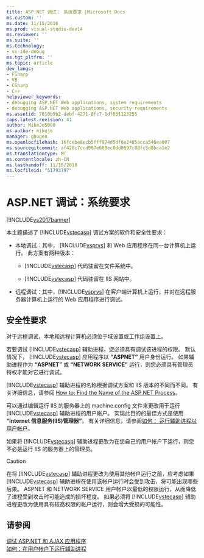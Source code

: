 ```yaml
---
title: ASP.NET 调试： 系统要求 |Microsoft Docs
ms.custom: ''
ms.date: 11/15/2016
ms.prod: visual-studio-dev14
ms.reviewer: ''
ms.suite: ''
ms.technology:
- vs-ide-debug
ms.tgt_pltfrm: ''
ms.topic: article
dev_langs:
- FSharp
- VB
- CSharp
- C++
helpviewer_keywords:
- debugging ASP.NET Web applications, system requirements
- debugging ASP.NET Web applications, security requirements
ms.assetid: 7810b9b2-debf-4271-8fc7-1df031123255
caps.latest.revision: 41
author: MikeJo5000
ms.author: mikejo
manager: ghogen
ms.openlocfilehash: 16fcebe8ecb5fff974d5df6e2405acca546ea007
ms.sourcegitcommit: af428c7ccd007e668ec0dd8697c88fc5d8bca1e2
ms.translationtype: MT
ms.contentlocale: zh-CN
ms.lasthandoff: 11/16/2018
ms.locfileid: "51793797"
---
```

# <a name="aspnet-debugging-system-requirements"></a>ASP.NET 调试：系统要求
[!INCLUDE[vs2017banner](../includes/vs2017banner.md)]

本主题描述了 [!INCLUDE[vstecasp](../includes/vstecasp-md.md)] 调试方案的软件和安全性要求：  
  
-   本地调试：其中， [!INCLUDE[vsprvs](../includes/vsprvs-md.md)] 和 Web 应用程序在同一台计算机上运行。 此方案有两种版本：  
  
    -   [!INCLUDE[vstecasp](../includes/vstecasp-md.md)] 代码驻留在文件系统中。  
  
    -   [!INCLUDE[vstecasp](../includes/vstecasp-md.md)] 代码驻留在 IIS 网站中。  
  
-   远程调试：其中，[!INCLUDE[vsprvs](../includes/vsprvs-md.md)] 在客户端计算机上运行，并对在远程服务器计算机上运行的 Web 应用程序进行调试。  
  
## <a name="security-requirements"></a>安全性要求  
 对于远程调试，本地和远程计算机必须位于域设置或工作组设置上。  
  
 若要调试 [!INCLUDE[vstecasp](../includes/vstecasp-md.md)] 辅助进程，您必须具有调试该进程的权限。 默认情况下， [!INCLUDE[vstecasp](../includes/vstecasp-md.md)] 应用程序以 **“ASPNET”** 用户身份运行。 如果辅助进程作为 **“ASPNET”** 或 **“NETWORK SERVICE”** 运行，则您必须具有管理员特权才能对它进行调试。  
  
 [!INCLUDE[vstecasp](../includes/vstecasp-md.md)] 辅助进程的名称根据调试方案和 IIS 版本的不同而不同。 有关详细信息，请参阅 [How to: Find the Name of the ASP.NET Process](../debugger/how-to-find-the-name-of-the-aspnet-process.md)。  
  
 可以通过编辑运行 IIS 的服务器上的 machine.config 文件来更改用于运行 [!INCLUDE[vstecasp](../includes/vstecasp-md.md)] 辅助进程的用户帐户。 实现此目的的最佳方式是使用 **“Internet 信息服务(IIS)管理器”**。 有关详细信息，请参阅[如何： 运行辅助进程以用户帐户](../debugger/how-to-run-the-worker-process-under-a-user-account.md)。  
  
 如果将 [!INCLUDE[vstecasp](../includes/vstecasp-md.md)] 辅助进程更改为在您自己的用户帐户下运行，则您不必是运行 IIS 的服务器上的管理员。  
  
> [!CAUTION]
>  在将 [!INCLUDE[vstecasp](../includes/vstecasp-md.md)] 辅助进程更改为使用其他帐户运行之前，应考虑如果 [!INCLUDE[vstecasp](../includes/vstecasp-md.md)] 辅助进程在使用该帐户运行时会受到攻击，将可能出现哪些后果。 ASPNET 和 NETWORK SERVICE 用户帐户以最低的权限运行，从而降低了进程受到攻击时可能造成的损坏程度。 如果必须将 [!INCLUDE[vstecasp](../includes/vstecasp-md.md)] 辅助进程更改为使用具有较高权限的帐户运行，则会增大受损的可能性。  
  
## <a name="see-also"></a>请参阅  
 [调试 ASP.NET 和 AJAX 应用程序](../debugger/debugging-aspnet-and-ajax-applications.md)   
 [如何：在用户帐户下运行辅助进程](../debugger/how-to-run-the-worker-process-under-a-user-account.md)



